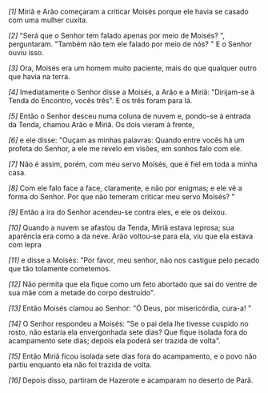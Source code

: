 *[1]* Miriã e Arão começaram a criticar Moisés porque ele havia se casado com uma mulher cuxita.

*[2]* "Será que o Senhor tem falado apenas por meio de Moisés? ", perguntaram. "Também não tem ele falado por meio de nós? " E o Senhor ouviu isso.

*[3]* Ora, Moisés era um homem muito paciente, mais do que qualquer outro que havia na terra.

*[4]* Imediatamente o Senhor disse a Moisés, a Arão e a Miriã: "Dirijam-se à Tenda do Encontro, vocês três". E os três foram para lá.

*[5]* Então o Senhor desceu numa coluna de nuvem e, pondo-se à entrada da Tenda, chamou Arão e Miriã. Os dois vieram à frente,

*[6]* e ele disse: "Ouçam as minhas palavras: Quando entre vocês há um profeta do Senhor, a ele me revelo em visões, em sonhos falo com ele.

*[7]* Não é assim, porém, com meu servo Moisés, que é fiel em toda a minha casa.

*[8]* Com ele falo face a face, claramente, e não por enigmas; e ele vê a forma do Senhor. Por que não temeram criticar meu servo Moisés? "

*[9]* Então a ira do Senhor acendeu-se contra eles, e ele os deixou.

*[10]* Quando a nuvem se afastou da Tenda, Miriã estava leprosa; sua aparência era como a da neve. Arão voltou-se para ela, viu que ela estava com lepra

*[11]* e disse a Moisés: "Por favor, meu senhor, não nos castigue pelo pecado que tão tolamente cometemos.

*[12]* Não permita que ela fique como um feto abortado que sai do ventre de sua mãe com a metade do corpo destruído".

*[13]* Então Moisés clamou ao Senhor: "Ó Deus, por misericórdia, cura-a! "

*[14]* O Senhor respondeu a Moisés: "Se o pai dela lhe tivesse cuspido no rosto, não estaria ela envergonhada sete dias? Que fique isolada fora do acampamento sete dias; depois ela poderá ser trazida de volta".

*[15]* Então Miriã ficou isolada sete dias fora do acampamento, e o povo não partiu enquanto ela não foi trazida de volta.

*[16]* Depois disso, partiram de Hazerote e acamparam no deserto de Parã.

